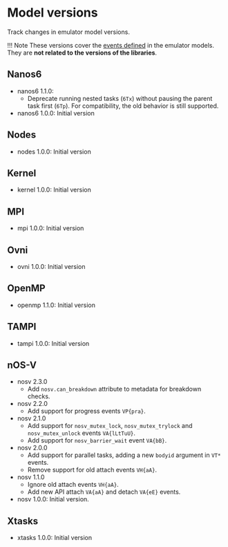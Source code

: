 # Model versions

Track changes in emulator model versions.

!!! Note
    These versions cover the [events defined](events.md) in the emulator models.
    They are **not related to the versions of the libraries**.

## Nanos6

- nanos6 1.1.0:
    - Deprecate running nested tasks (`6Tx`) without pausing the parent task
      first (`6Tp`). For compatibility, the old behavior is still supported.
- nanos6 1.0.0: Initial version

## Nodes

- nodes 1.0.0: Initial version

## Kernel

- kernel 1.0.0: Initial version

## MPI

- mpi 1.0.0: Initial version

## Ovni

- ovni 1.0.0: Initial version

## OpenMP

- openmp 1.1.0: Initial version

## TAMPI

- tampi 1.0.0: Initial version

## nOS-V

- nosv 2.3.0
    - Add `nosv.can_breakdown` attribute to metadata for breakdown checks.
- nosv 2.2.0
    - Add support for progress events `VP{pra}`.
- nosv 2.1.0
    - Add support for `nosv_mutex_lock`, `nosv_mutex_trylock` and `nosv_mutex_unlock` events `VA{lLtTuU}`.
    - Add support for `nosv_barrier_wait` event `VA{bB}`.
- nosv 2.0.0
    - Add support for parallel tasks, adding a new `bodyid` argument in `VT*` events.
    - Remove support for old attach events `VH{aA}`.
- nosv 1.1.0
    - Ignore old attach events `VH{aA}`.
    - Add new API attach `VA{aA}` and detach `VA{eE}` events.
- nosv 1.0.0: Initial version.

## Xtasks

- xtasks 1.0.0: Initial version
